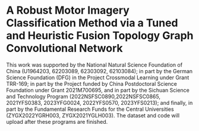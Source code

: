 # A Robust Motor Imagery Classification Method via a Tuned and Heuristic Fusion Topology Graph Convolutional Network

This work was supported by the National Natural Science Foundation of China (U1964203, 62203089, 62303092, 62103084); in part by the German Science Foundation (DFG) in the Project Crossmodal Learning under Grant TRR-169; in part by the Project funded by China Postdoctoral Science Foundation under Grant 2021M700695, and in part by the Sichuan Science and Technology Program (2022NSFSC0890,2022NSFSC0865, 2021YFS0383, 2023YFG0024, 2022YFS0570, 2023YFS0213); and finally, in part by the Fundamental Research Funds for the Central Universities (ZYGX2022YGRH003, ZYGX2021YGLH003). The dataset and code will upload after these programs are finished.
